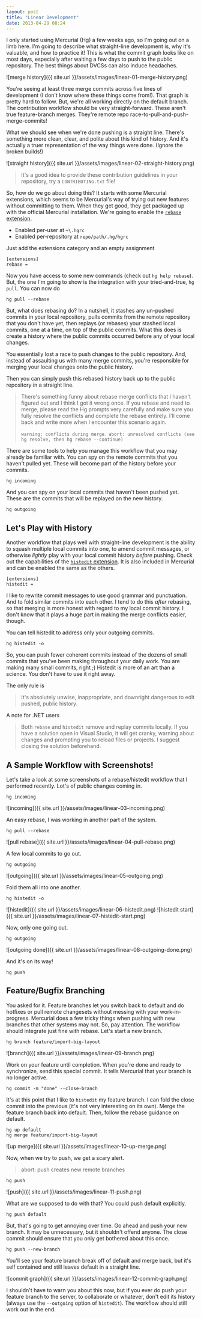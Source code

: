```yaml
---
layout: post
title: "Linear Development"
date: 2013-04-29 08:24
---
```


I only started using Mercurial (Hg) a few weeks ago, so I'm going out on a limb here. I'm going to describe what straight-line development is, why it's valuable, and how to practice it! This is what the commit graph looks like on most days, especially after waiting a few days to push to the public repository. The best things about DVCSs can also induce headaches.

![merge history]({{ site.url }}/assets/images/linear-01-merge-history.png)

You're seeing at least three merge commits across five lines of development (I don't know where these things come from!). That graph is pretty hard to follow. But, we're all working directly on the default branch. The contribution workflow should be very straight-forward. These aren't true feature-branch merges. They're remote repo race-to-pull-and-push-merge-commits!

What we should see when we're done pushing is a straight line. There's something more clean, clear, and polite about this kind of history. And it's actually a truer representation of the way things were done. (Ignore the broken builds!)

![straight history]({{ site.url }}/assets/images/linear-02-straight-history.png)

> It's a good idea to provide these contribution guidelines in your repository, try a `CONTRIBUTING.txt` file!

So, how do we go about doing this? It starts with some Mercurial extensions, which seems to be Mercurial's way of trying out new features without committing to them. When they get good, they get packaged up with the official Mercurial installation. We're going to enable the [`rebase` extension][1].

* Enabled per-user at `~\.hgrc`
* Enabled per-repository at `repo/path/.hg/hgrc`

Just add the extensions category and an empty assignment

```
[extensions]
rebase =
```

Now you have access to some new commands (check out `hg help rebase`). But, the one I'm going to show is the integration with your tried-and-true, `hg pull`. You can now do

```
hg pull --rebase
```

But, what does rebasing do? In a nutshell, it stashes any un-pushed commits in your local repository, pulls commits from the remote repository that you don't have yet, then replays (or rebases) your stashed local commits, one at a time, on top of the public commits. What this does is create a history where the public commits occurred before any of your local changes.

You essentially lost a race to push changes to the public repository. And, instead of assaulting us with many merge commits, you're responsible for merging your local changes onto the public history.

Then you can simply push this rebased history back up to the public repository in a straight line.

> There's something funny about rebase merge conflicts that I haven't figured out and I think I got it wrong once. If you rebase and need to merge, please read the Hg prompts very carefully and make sure you fully resolve the conflicts and complete the rebase entirely. I'll come back and write more when I encounter this scenario again.
>
> `warning: conflicts during merge.`
> `abort: unresolved conflicts (see hg resolve, then hg rebase --continue)`

There are some tools to help you manage this workflow that you may already be familiar with. You can spy on the remote commits that you haven't pulled yet. These will become part of the history before your commits.

```
hg incoming
```

And you can spy on your local commits that haven't been pushed yet. These are the commits that will be replayed on the new history.

```
hg outgoing
```

## Let's Play with History

Another workflow that plays well with straight-line development is the ability to squash multiple local commits into one, to amend commit messages, or otherwise _lightly_ play with your local commit history _before_ pushing. Check out the capabilities of the [`histedit` extension][2]. It is also included in Mercurial and can be enabled the same as the others.

```
[extensions]
histedit =
```

I like to rewrite commit messages to use good grammar and punctuation. And to fold similar commits into each other. I tend to do this _after_ rebasing, so that merging is more honest with regard to my local commit history. I don't know that it plays a huge part in making the merge conflicts easier, though.

You can tell histedit to address only your outgoing commits.

```
hg histedit -o
```

So, you can push fewer coherent commits instead of the dozens of small commits that you've been making throughout your daily work. You are making many small commits, right ;) Histedit is more of an art than a science. You don't have to use it right away.

The only rule is

> It's absolutely unwise, inappropriate, and downright dangerous to edit pushed, public history.

A note for .NET users

> Both `rebase` and `histedit` remove and replay commits locally. If you have a solution open in Visual Studio, it will get cranky, warning about changes and prompting you to reload files or projects. I suggest closing the solution beforehand.

## A Sample Workflow with Screenshots!

Let's take a look at some screenshots of a rebase/histedit workflow that I performed recently. Lot's of public changes coming in.

```
hg incoming
```

![incoming]({{ site.url }}/assets/images/linear-03-incoming.png)

An easy rebase, I was working in another part of the system.

```
hg pull --rebase
```

![pull rebase]({{ site.url }}/assets/images/linear-04-pull-rebase.png)

A few local commits to go out.

```
hg outgoing
```

![outgoing]({{ site.url }}/assets/images/linear-05-outgoing.png)

Fold them all into one another.

```
hg histedit -o
```

![histedit]({{ site.url }}/assets/images/linear-06-histedit.png)
![histedit start]({{ site.url }}/assets/images/linear-07-histedit-start.png)

Now, only one going out.

```
hg outgoing
```

![outgoing done]({{ site.url }}/assets/images/linear-08-outgoing-done.png)

And it's on its way!

```
hg push
```

## Feature/Bugfix Branching
You asked for it. Feature branches let you switch back to default and do hotfixes or pull remote changesets without messing with your work-in-progress. Mercurial does a few tricky things when pushing with new branches that other systems may not. So, pay attention. The workflow should integrate just fine with rebase. Let's start a new branch.

```
hg branch feature/import-big-layout
```

![branch]({{ site.url }}/assets/images/linear-09-branch.png)

Work on your feature until completion. When you're done and ready to synchronize, send this special commit. It tells Mercurial that your branch is no longer active.

```
hg commit -m "done" --close-branch
```

It's at this point that I like to `histedit` my feature branch. I can fold the close commit into the previous (it's not very interesting on its own). Merge the feature branch back into default. Then, follow the rebase guidance on default.

```
hg up default
hg merge feature/import-big-layout
```

![up merge]({{ site.url }}/assets/images/linear-10-up-merge.png)

Now, when we try to push, we get a scary alert.

> abort: push creates new remote branches

```
hg push
```

![push]({{ site.url }}/assets/images/linear-11-push.png)

What are we supposed to do with that? You could push default explicitly.

```
hg push default
```

But, that's going to get annoying over time. Go ahead and push your new branch. It may be unnecessary, but it shouldn't offend anyone. The close commit should ensure that you only get bothered about this once.

```
hg push --new-branch
```

You'll see your feature branch break off of default and merge back, but it's self contained and still leaves default in a straight line.

![commit graph]({{ site.url }}/assets/images/linear-12-commit-graph.png)

I shouldn't have to warn you about this now, but if you ever do push your feature branch to the server, to collaborate or whatever, don't edit its history (always use the `--outgoing` option of `histedit`). The workflow should still work out in the end.

 [1]: http://mercurial.selenic.com/wiki/RebaseExtension
 [2]: http://mercurial.selenic.com/wiki/HisteditExtension
